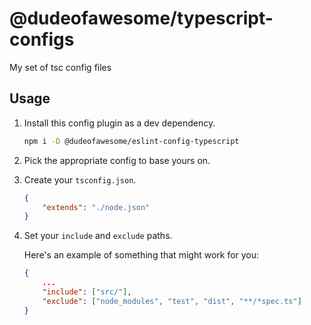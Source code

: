# @dudeofawesome/typescript-configs

My set of tsc config files

## Usage

1. Install this config plugin as a dev dependency.

    ```sh
    npm i -D @dudeofawesome/eslint-config-typescript
    ```

1. Pick the appropriate config to base yours on.
1. Create your `tsconfig.json`.

    ```json
    {
        "extends": "./node.json"
    }
    ```

1. Set your `include` and `exclude` paths.

    Here's an example of something that might work for you:

    ```json
    {
        ...
        "include": ["src/"],
        "exclude": ["node_modules", "test", "dist", "**/*spec.ts"]
    }
    ```
